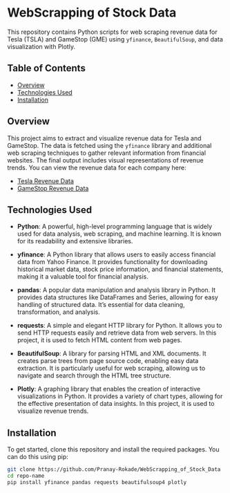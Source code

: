 # WebScrapping of Stock Data

This repository contains Python scripts for web scraping revenue data for Tesla (TSLA) and GameStop (GME) using `yfinance`, `BeautifulSoup`, and data visualization with Plotly.

## Table of Contents

- [Overview](#overview)
- [Technologies Used](#technologies-used)
- [Installation](#installation)
  
## Overview

This project aims to extract and visualize revenue data for Tesla and GameStop. The data is fetched using the `yfinance` library and additional web scraping techniques to gather relevant information from financial websites. The final output includes visual representations of revenue trends.
You can view the revenue data for each company here:
- [Tesla Revenue Data](https://www.macrotrends.net/stocks/charts/TSLA/tesla/revenue)
- [GameStop Revenue Data](https://www.macrotrends.net/stocks/charts/GME/gamestop/revenue)


## Technologies Used

- **Python**: A powerful, high-level programming language that is widely used for data analysis, web scraping, and machine learning. It is known for its readability and extensive libraries.

- **yfinance**: A Python library that allows users to easily access financial data from Yahoo Finance. It provides functionality for downloading historical market data, stock price information, and financial statements, making it a valuable tool for financial analysis.

- **pandas**: A popular data manipulation and analysis library in Python. It provides data structures like DataFrames and Series, allowing for easy handling of structured data. It’s essential for data cleaning, transformation, and analysis.

- **requests**: A simple and elegant HTTP library for Python. It allows you to send HTTP requests easily and retrieve data from web servers. In this project, it is used to fetch HTML content from web pages.

- **BeautifulSoup**: A library for parsing HTML and XML documents. It creates parse trees from page source code, enabling easy data extraction. It is particularly useful for web scraping, allowing us to navigate and search through the HTML tree structure.

- **Plotly**: A graphing library that enables the creation of interactive visualizations in Python. It provides a variety of chart types, allowing for the effective presentation of data insights. In this project, it is used to visualize revenue trends.


## Installation

To get started, clone this repository and install the required packages. You can do this using pip:

```bash
git clone https://github.com/Pranay-Rokade/WebScrapping_of_Stock_Data
cd repo-name
pip install yfinance pandas requests beautifulsoup4 plotly
